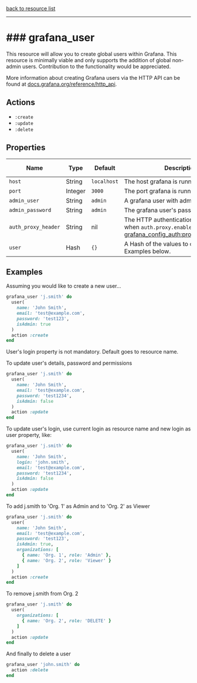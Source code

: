 [back to resource list](https://github.com/sous-chefs/grafana#resources)

---

# ### grafana_user

This resource will allow you to create global users within Grafana. This resource is minimally viable and only supports the addition of global non-admin users. Contribution to the functionality would be appreciated.

More information about creating Grafana users via the HTTP API can be found at [docs.grafana.org/reference/http_api](http://docs.grafana.org/reference/http_api/#users).

## Actions

- `:create`
- `:update`
- `:delete`

## Properties

| Name                  | Type        |  Default      | Description                                               | Allowed Values
| --------------------- | ----------- | ------------- | --------------------------------------------------------- | --------------- |
| `host`                | String      | `localhost`   | The host grafana is running on|
| `port`                | Integer     | `3000`        | The port grafana is running on|
| `admin_user`          | String      | `admin`       | A grafana user with admin privileges|
| `admin_password`      | String      | `admin`       | The grafana user's password|
| `auth_proxy_header`   | String      | nil           | The HTTP authentication header used when `auth.proxy.enabled=true`. See [grafana_config_auth:proxy_header_name](grafana_config_auth.md)|
| `user`                | Hash        | `{}`          | A Hash of the values to create the user. Examples below.|

## Examples

Assuming you would like to create a new user...

```ruby
grafana_user 'j.smith' do
  user(
    name: 'John Smith',
    email: 'test@example.com',
    password: 'test123',
    isAdmin: true
  )
  action :create
end
```

User's login property is not mandatory. Default goes to resource name.

To update user's details, password and permissions

```ruby
grafana_user 'j.smith' do
  user(
    name: 'John Smith',
    email: 'test@example.com',
    password: 'test1234',
    isAdmin: false
  )
  action :update
end
```

To update user's login, use current login as resource name and new login as user property, like:

```ruby
grafana_user 'j.smith' do
  user(
    name: 'John Smith',
    login: 'john.smith',
    email: 'test@example.com',
    password: 'test1234',
    isAdmin: false
  )
  action :update
end
```

To add j.smith to 'Org. 1' as Admin and to 'Org. 2' as Viewer

```ruby
grafana_user 'j.smith' do
  user(
    name: 'John Smith',
    email: 'test@example.com',
    password: 'test123',
    isAdmin: true,
    organizations: [
      { name: 'Org. 1', role: 'Admin' },
      { name: 'Org. 2', role: 'Viewer' }
    ]
  )
  action :create
end
```

To remove j.smith from Org. 2

```ruby
grafana_user 'j.smith' do
  user(
    organizations: [
      { name: 'Org. 2', role: 'DELETE' }
    ]
  )
  action :update
end
```

And finally to delete a user

```ruby
grafana_user 'john.smith' do
  action :delete
end
```
